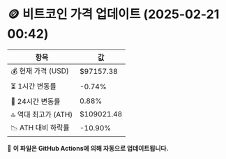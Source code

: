 # 🪙 비트코인 가격 업데이트 (2025-02-21 00:42)

| 항목                | 값 |
|--------------------|----------------|
| 💰 현재 가격 (USD) | $97157.38 |
| ⏳ 1시간 변동률    | -0.74% |
| 📆 24시간 변동률   | 0.88% |
| 🔝 역대 최고가 (ATH) | $109021.48 |
| 📉 ATH 대비 하락률 | -10.90% |

🔄 **이 파일은 GitHub Actions에 의해 자동으로 업데이트됩니다.**
